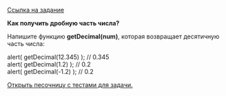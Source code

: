 <a href="http://learn.javascript.ru/number#%D0%BA%D0%B0%D0%BA-%D0%BF%D0%BE%D0%BB%D1%83%D1%87%D0%B8%D1%82%D1%8C-%D0%B4%D1%80%D0%BE%D0%B1%D0%BD%D1%83%D1%8E-%D1%87%D0%B0%D1%81%D1%82%D1%8C-%D1%87%D0%B8%D1%81%D0%BB%D0%B0">Ссылка на задание</a>

<b>Как получить дробную часть числа?</b>

Напишите функцию <b>getDecimal(num)</b>, которая возвращает десятичную часть числа:

alert( getDecimal(12.345) ); // 0.345 <br>
alert( getDecimal(1.2) ); // 0.2 <br>
alert( getDecimal(-1.2) ); // 0.2

<a href="http://plnkr.co/edit/SoUTphe5zypVqb4qRaPM?p=preview">Открыть песочницу с тестами для задачи.</a>
